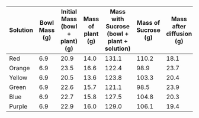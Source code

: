 | Solution | Bowl Mass (g) | Initial Mass (bowl + plant) (g) | Mass of plant (g) | Mass with Sucrose (bowl + plant + solution) | Mass of Sucrose (g) | Mass after diffusion (g) | Mass Difference | % change |     |
| -------- | ------------- | ------------------------------- | ----------------- | ------------------------------------------- | ------------------- | ------------------------ | --------------- | -------- | --- |
| Red      | 6.9           | 20.9                            | 14.0              | 131.1                                       | 110.2               | 18.1                     | -2.8                |          |     |
| Orange   | 6.9           | 23.5                            | 16.6              | 122.4                                       | 98.9                | 23.7                     | 0.2                |          |     |
| Yellow   | 6.9           | 20.5                            | 13.6              | 123.8                                       | 103.3               | 20.4                     |  -0.1               |          |     |
| Green    | 6.9           | 22.6                            | 15.7              | 121.1                                       | 98.5                | 23.9                     |   1.3              |          |     |
| Blue     | 6.9           | 22.7                            | 15.8              | 127.5                                       | 104.8               | 20.3                     |   -2.4              |          |     |
| Purple   | 6.9           | 22.9                            | 16.0              | 129.0                                       | 106.1               | 19.4                     |   -3.5             |          |     |
